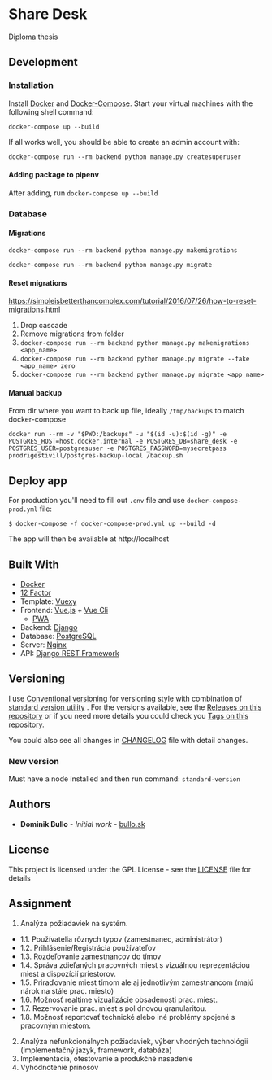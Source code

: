 Share Desk
==========

Diploma thesis

## Development

### Installation

Install [Docker](https://docs.docker.com/install/) and [Docker-Compose](https://docs.docker.com/compose/). Start your
virtual machines with the following shell command:

`docker-compose up --build`

If all works well, you should be able to create an admin account with:

`docker-compose run --rm backend python manage.py createsuperuser`

#### Adding package to pipenv

After adding, run `docker-compose up --build`

### Database

#### Migrations

`docker-compose run --rm backend python manage.py makemigrations`

`docker-compose run --rm backend python manage.py migrate`

#### Reset migrations

https://simpleisbetterthancomplex.com/tutorial/2016/07/26/how-to-reset-migrations.html

1. Drop cascade
2. Remove migrations from folder
3. `docker-compose run --rm backend python manage.py makemigrations <app_name>`
4. `docker-compose run --rm backend python manage.py migrate --fake <app_name> zero`
5. `docker-compose run --rm backend python manage.py migrate <app_name>`

#### Manual backup

From dir where you want to back up file, ideally `/tmp/backups` to match docker-compose

`docker run --rm -v "$PWD:/backups" -u "$(id -u):$(id -g)" -e POSTGRES_HOST=host.docker.internal -e POSTGRES_DB=share_desk -e POSTGRES_USER=postgresuser -e POSTGRES_PASSWORD=mysecretpass  prodrigestivill/postgres-backup-local /backup.sh`

## Deploy app

For production you'll need to fill out `.env` file and use
`docker-compose-prod.yml` file:

    $ docker-compose -f docker-compose-prod.yml up --build -d

The app will then be available at http://localhost

## Built With

* [Docker](https://www.docker.com/)
* [12 Factor](http://12factor.net/)
* Template: [Vuexy](https://pixinvent.com/demo/vuexy-vuejs-admin-dashboard-template/landing/)
* Frontend: [Vue.js](https://vuejs.org/) + [Vue Cli](https://cli.vuejs.org/)
  + [PWA](https://developers.google.com/web/progressive-web-apps/)
* Backend: [Django](https://www.djangoproject.com/)
* Database: [PostgreSQL](https://www.postgresql.org/)
* Server: [Nginx](https://nginx.org/)
* API:  [Django REST Framework](https://www.django-rest-framework.org/)

## Versioning

I use [Conventional versioning](https://www.conventionalcommits.org/en/) for versioning style with combination
of [standard version utility](https://github.com/conventional-changelog/standard-version) . For the versions available,
see the
[Releases on this repository](https://github.com/dominikbullo/ShareDesk/releases) or if you need more details you could
check you
[Tags on this repository](https://github.com/dominikbullo/ShareDesk/tags).

You could also see all changes in [CHANGELOG](CHANGELOG) file with detail changes.

### New version

Must have a node installed and then run command: `standard-version`

## Authors

* **Dominik Bullo** - *Initial work* - [bullo.sk](http://bullo.sk/)

## License

This project is licensed under the GPL License - see the [LICENSE](LICENSE) file for details

## Assignment

1. Analýza požiadaviek na systém.

- 1.1. Používatelia rôznych typov (zamestnanec, administrátor)
- 1.2. Prihlásenie/Registrácia používateľov
- 1.3. Rozdeľovanie zamestnancov do tímov
- 1.4. Správa zdieľaných pracovných miest s vizuálnou reprezentáciou miest a dispozícií priestorov.
- 1.5. Priraďovanie miest tímom ale aj jednotlivým zamestnancom (majú nárok na stále prac. miesto)
- 1.6. Možnosť realtime vizualizácie obsadenosti prac. miest.
- 1.7. Rezervovanie prac. miest s pol dnovou granularitou.
- 1.8. Možnosť reportovať technické alebo iné problémy spojené s pracovným miestom.

2. Analýza nefunkcionálnych požiadaviek, výber vhodných technológii (implementačný jazyk, framework, databáza)
3. Implementácia, otestovanie a produkčné nasadenie
4. Vyhodnotenie prínosov
